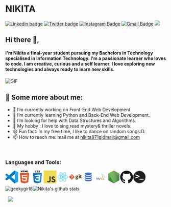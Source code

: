 # NIKITA
[![Linkedin badge](https://img.shields.io/badge/inikkita-30302f?style=flat&logo=linkedin)](https://www.linkedin.com/in/inikkita/)
[![Twitter badge](https://img.shields.io/badge/i_nikkita-30302f?style=flat&logo=twitter)](https://twitter.com/i_nikkita)
[![Instagram Badge](https://img.shields.io/badge/@i_nikkita_-30302f?style=flat&logo=instagram&logoColor=white)](https://instagram.com/i_nikkita_)
[![Gmail Badge](https://img.shields.io/badge/nikita871gidmail@gmail.com-30302f?style=flat&logo=Gmail&logoColor=white)](mailto:nikita871gidmail@gmail.com)
![](https://visitor-badge.glitch.me/badge?page_id=geekygirl8.geekygirl8) 


## Hi there 👋,
#### I'm Nikita a final-year student pursuing my Bachelors in Technology specialised in Information Technology. I'm a passionate learner who loves to code. I am creative, curious and a self learner. I love exploring new technologies and always ready to learn new skills.

<img align = "center" alt="GIF" width="800px" src="https://media.giphy.com/media/L1R1tvI9svkIWwpVYr/giphy.gif" />


## 🧐 Some more about me:
- 🔭 I’m currently working on Front-End Web Development.
- 🌱 I’m currently learning Python and Back-End Web Development.
- 🤔 I’m looking for help with Data Structures and Algorithms.
- 🎨 My hobby : I love to sing,read mystery& thriller novels.
- 😄 Fun fact: In my free time, I like to dance on random songs:D.
- 📫 How to reach me: mail me at [nikita871gidmail@gmail.com](mailto:nikita871gidmail@gmail.com)
<br>



### Languages and Tools:

<img align="left" alt="Visual Studio Code" width="40px" src="https://raw.githubusercontent.com/github/explore/80688e429a7d4ef2fca1e82350fe8e3517d3494d/topics/visual-studio-code/visual-studio-code.png" />
<img align="left" alt="HTML5" width="40px" src="https://raw.githubusercontent.com/github/explore/80688e429a7d4ef2fca1e82350fe8e3517d3494d/topics/html/html.png" />
<img align="left" alt="CSS3" width="40px" src="https://raw.githubusercontent.com/github/explore/80688e429a7d4ef2fca1e82350fe8e3517d3494d/topics/css/css.png" />
<img align="left" alt="JavaScript" width="40px" src="https://raw.githubusercontent.com/github/explore/80688e429a7d4ef2fca1e82350fe8e3517d3494d/topics/javascript/javascript.png" />
<img align="left" alt="React" width="40px" src="https://raw.githubusercontent.com/github/explore/80688e429a7d4ef2fca1e82350fe8e3517d3494d/topics/react/react.png" />
<img align="left" alt="Git" width="40px" src="https://raw.githubusercontent.com/github/explore/80688e429a7d4ef2fca1e82350fe8e3517d3494d/topics/git/git.png" />
<img align="left" alt="SQL" width="40px" src="https://raw.githubusercontent.com/github/explore/80688e429a7d4ef2fca1e82350fe8e3517d3494d/topics/sql/sql.png" />
<img align="left" alt="MySQL" width="40px" src="https://raw.githubusercontent.com/github/explore/80688e429a7d4ef2fca1e82350fe8e3517d3494d/topics/mysql/mysql.png" />
<img align="left" alt="Node.js" width="40px" src="https://raw.githubusercontent.com/github/explore/80688e429a7d4ef2fca1e82350fe8e3517d3494d/topics/nodejs/nodejs.png" />
<img align="left" alt="GitHub" width="40px" src="https://raw.githubusercontent.com/github/explore/78df643247d429f6cc873026c0622819ad797942/topics/github/github.png" />
<img align="left" alt="Terminal" width="40px" src="https://raw.githubusercontent.com/github/explore/80688e429a7d4ef2fca1e82350fe8e3517d3494d/topics/terminal/terminal.png" />
<br>
<br>

<p align=center><p><img align="left" src="https://github-readme-stats.vercel.app/api/top-langs/?username=geekygirl8&layout=compact&hide=php,c,html,roff&langs_count=10" alt="geekygirl8" /></p>

![Nikita's github stats](https://github-readme-stats.vercel.app/api?username=geekygirl8&show_icons=true&hide_border=true&hide=["stars"])


<p>&nbsp;&nbsp;<img align="center" src="https://github-readme-streak-stats.herokuapp.com/?user=geekygirl8&currStreakNum=2FD3EB&fire=pink&sideLabels=F00" /></p></p>




